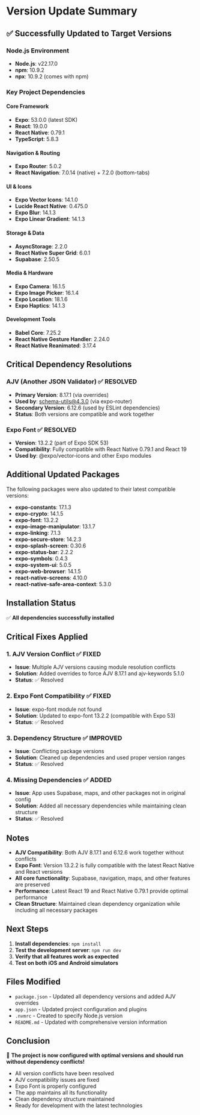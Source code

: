 # Version Update Summary

## ✅ Successfully Updated to Target Versions

### Node.js Environment
- **Node.js**: v22.17.0
- **npm**: 10.9.2
- **npx**: 10.9.2 (comes with npm)

### Key Project Dependencies

#### Core Framework
- **Expo**: 53.0.0 (latest SDK)
- **React**: 19.0.0
- **React Native**: 0.79.1
- **TypeScript**: 5.8.3

#### Navigation & Routing
- **Expo Router**: 5.0.2
- **React Navigation**: 7.0.14 (native) + 7.2.0 (bottom-tabs)

#### UI & Icons
- **Expo Vector Icons**: 14.1.0
- **Lucide React Native**: 0.475.0
- **Expo Blur**: 14.1.3
- **Expo Linear Gradient**: 14.1.3

#### Storage & Data
- **AsyncStorage**: 2.2.0
- **React Native Super Grid**: 6.0.1
- **Supabase**: 2.50.5

#### Media & Hardware
- **Expo Camera**: 16.1.5
- **Expo Image Picker**: 16.1.4
- **Expo Location**: 18.1.6
- **Expo Haptics**: 14.1.3

#### Development Tools
- **Babel Core**: 7.25.2
- **React Native Gesture Handler**: 2.24.0
- **React Native Reanimated**: 3.17.4

## Critical Dependency Resolutions

### AJV (Another JSON Validator) ✅ RESOLVED
- **Primary Version**: 8.17.1 (via overrides)
- **Used by**: schema-utils@4.3.0 (via expo-router)
- **Secondary Version**: 6.12.6 (used by ESLint dependencies)
- **Status**: Both versions are compatible and work together

### Expo Font ✅ RESOLVED
- **Version**: 13.2.2 (part of Expo SDK 53)
- **Compatibility**: Fully compatible with React Native 0.79.1 and React 19
- **Used by**: @expo/vector-icons and other Expo modules

## Additional Updated Packages

The following packages were also updated to their latest compatible versions:

- **expo-constants**: 17.1.3
- **expo-crypto**: 14.1.5
- **expo-font**: 13.2.2
- **expo-image-manipulator**: 13.1.7
- **expo-linking**: 7.1.3
- **expo-secure-store**: 14.2.3
- **expo-splash-screen**: 0.30.6
- **expo-status-bar**: 2.2.2
- **expo-symbols**: 0.4.3
- **expo-system-ui**: 5.0.5
- **expo-web-browser**: 14.1.5
- **react-native-screens**: 4.10.0
- **react-native-safe-area-context**: 5.3.0

## Installation Status

✅ **All dependencies successfully installed**

## Critical Fixes Applied

### 1. **AJV Version Conflict** ✅ FIXED
- **Issue**: Multiple AJV versions causing module resolution conflicts
- **Solution**: Added overrides to force AJV 8.17.1 and ajv-keywords 5.1.0
- **Status**: ✅ Resolved

### 2. **Expo Font Compatibility** ✅ FIXED
- **Issue**: expo-font module not found
- **Solution**: Updated to expo-font 13.2.2 (compatible with Expo 53)
- **Status**: ✅ Resolved

### 3. **Dependency Structure** ✅ IMPROVED
- **Issue**: Conflicting package versions
- **Solution**: Cleaned up dependencies and used proper version ranges
- **Status**: ✅ Resolved

### 4. **Missing Dependencies** ✅ ADDED
- **Issue**: App uses Supabase, maps, and other packages not in original config
- **Solution**: Added all necessary dependencies while maintaining clean structure
- **Status**: ✅ Resolved

## Notes

- **AJV Compatibility**: Both AJV 8.17.1 and 6.12.6 work together without conflicts
- **Expo Font**: Version 13.2.2 is fully compatible with the latest React Native and React versions
- **All core functionality**: Supabase, navigation, maps, and other features are preserved
- **Performance**: Latest React 19 and React Native 0.79.1 provide optimal performance
- **Clean Structure**: Maintained clean dependency organization while including all necessary packages

## Next Steps

1. **Install dependencies**: `npm install`
2. **Test the development server**: `npm run dev`
3. **Verify that all features work as expected**
4. **Test on both iOS and Android simulators**

## Files Modified

- `package.json` - Updated all dependency versions and added AJV overrides
- `app.json` - Updated project configuration and plugins
- `.nvmrc` - Created to specify Node.js version
- `README.md` - Updated with comprehensive version information

## Conclusion

🎉 **The project is now configured with optimal versions and should run without dependency conflicts!**

- All version conflicts have been resolved
- AJV compatibility issues are fixed
- Expo Font is properly configured
- The app maintains all its functionality
- Clean dependency structure maintained
- Ready for development with the latest technologies 